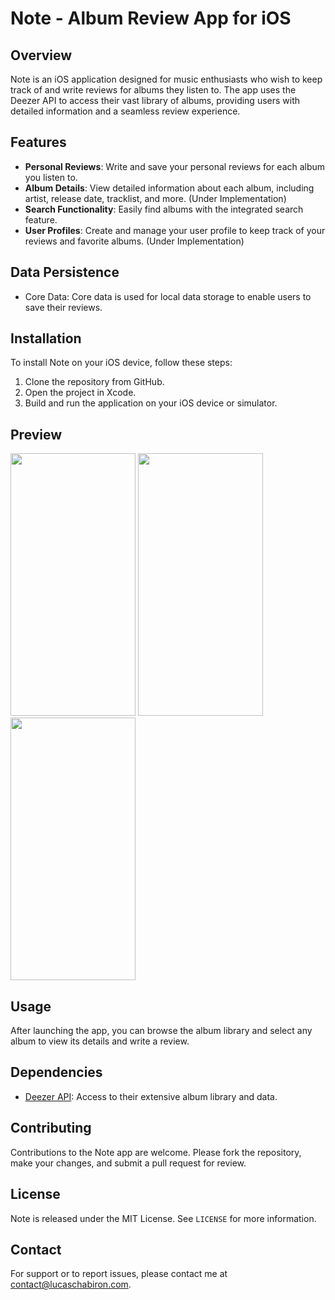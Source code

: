 # Note - Album Review App for iOS

## Overview
Note is an iOS application designed for music enthusiasts who wish to keep track of and write reviews for albums they listen to. The app uses the Deezer API to access their vast library of albums, providing users with detailed information and a seamless review experience.

## Features
- **Personal Reviews**: Write and save your personal reviews for each album you listen to.
- **Album Details**: View detailed information about each album, including artist, release date, tracklist, and more. (Under Implementation)
- **Search Functionality**: Easily find albums with the integrated search feature.
- **User Profiles**: Create and manage your user profile to keep track of your reviews and favorite albums. (Under Implementation)

## Data Persistence
- Core Data: Core data is used for local data storage to enable users to save their reviews. 

## Installation
To install Note on your iOS device, follow these steps:

1. Clone the repository from GitHub.
2. Open the project in Xcode.
3. Build and run the application on your iOS device or simulator.

## Preview

<img src="https://github.com/lucaschabiron/Note/assets/84028247/e9e158a0-713f-4199-92ec-62c1590498b3" width="200" height="420" />
<img src="https://github.com/lucaschabiron/Note/assets/84028247/57d594c3-b43e-4e48-92d0-dedc41d79175" width="200" height="420" />
<img src="https://github.com/lucaschabiron/Note/assets/84028247/2a84f331-6265-42b8-ae9f-0ea21e08ca3d" width="200" height="420" />

## Usage
After launching the app, you can browse the album library and select any album to view its details and write a review.

## Dependencies
- [Deezer API](https://developers.deezer.com/api): Access to their extensive album library and data.

## Contributing
Contributions to the Note app are welcome. Please fork the repository, make your changes, and submit a pull request for review.

## License
Note is released under the MIT License. See `LICENSE` for more information.

## Contact
For support or to report issues, please contact me at [contact@lucaschabiron.com](mailto:contact@lucaschabiron.com).

